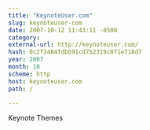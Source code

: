 ```yaml
---
title: "KeynoteUser.com"
slug: keynoteuser-com
date: 2007-10-12 11:43:11 -0500
category: 
external-url: http://keynoteuser.com/
hash: 0c2f3484fdbb91cd752319c071e718d7
year: 2007
month: 10
scheme: http
host: keynoteuser.com
path: /

---
```


Keynote Themes
